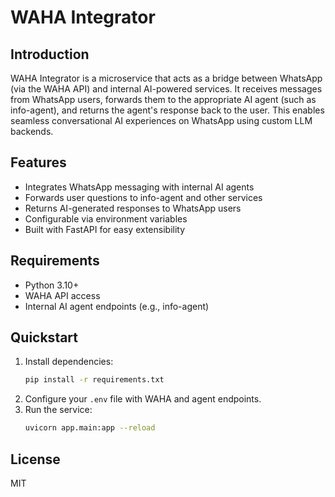 # WAHA Integrator

## Introduction
WAHA Integrator is a microservice that acts as a bridge between WhatsApp (via the WAHA API) and internal AI-powered services. It receives messages from WhatsApp users, forwards them to the appropriate AI agent (such as info-agent), and returns the agent's response back to the user. This enables seamless conversational AI experiences on WhatsApp using custom LLM backends.

## Features
- Integrates WhatsApp messaging with internal AI agents
- Forwards user questions to info-agent and other services
- Returns AI-generated responses to WhatsApp users
- Configurable via environment variables
- Built with FastAPI for easy extensibility

## Requirements
- Python 3.10+
- WAHA API access
- Internal AI agent endpoints (e.g., info-agent)

## Quickstart
1. Install dependencies:
   ```bash
   pip install -r requirements.txt
   ```
2. Configure your `.env` file with WAHA and agent endpoints.
3. Run the service:
   ```bash
   uvicorn app.main:app --reload
   ```

## License
MIT
